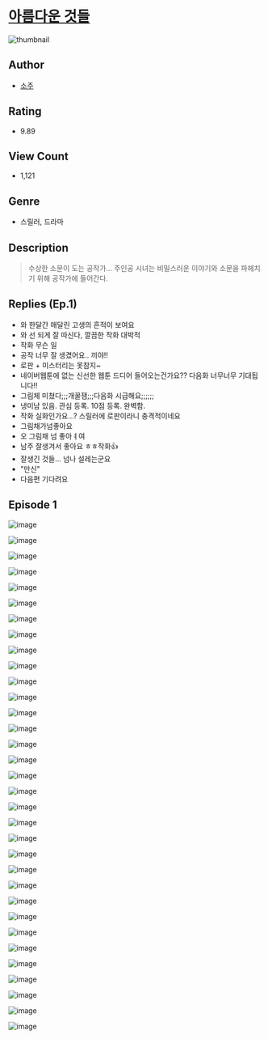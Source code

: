 # [아름다운 것들](https://comic.naver.com/challenge/list?titleId=810012)
![thumbnail](https://image-comic.pstatic.net/user_contents_data/challenge_comic/2023/05/23/366690/upload_3474637270696485426_480x623.jpeg)

## Author
- [소주](https://comic.naver.com/artistTitle?id=366690)

## Rating
- 9.89

## View Count
- 1,121

## Genre
- 스릴러, 드라마

## Description
> 수상한 소문이 도는 공작가... 주인공 시녀는 비밀스러운 이야기와 소문을 파헤치기 위해 공작가에 들어간다.

## Replies (Ep.1)
- 와 한달간 매달린 고생의 흔적이 보여요
- 와 선 되게 잘 따신다, 깔끔한 작화 대박적
- 작화 무슨 일
- 공작 너무 잘 생겼어요.. 끼야!!
- 로판 + 미스터리는 못참지~
- 네이버웹툰에 없는 신선한 웹툰 드디어 들어오는건가요?? 다음화 너무너무 기대됩니다!!
- 그림체 미쳤다;;;개꿀잼;;;다음화 시급해요;;;;;;
- 냉미남 있음. 관심 등록. 10점 등록. 완벽함.
- 작화 실화인가요...? 스릴러에 로판이라니 충격적이네요
- 그림채가넘좋아요
- 오 그림채 넘 좋아ㅕ여
- 남주 잘생겨서 좋아요 ㅎㅎ작화👍
- 잘생긴 것들... 넘나 설레는군요
- "만신"
- 다음편 기다려요

## Episode 1
![image](https://image-comic.pstatic.net/user_contents_data/challenge_comic/2023/05/23/366690/upload_3833747883798507828.jpeg)

![image](https://image-comic.pstatic.net/user_contents_data/challenge_comic/2023/05/23/366690/upload_3618703002207412536.jpeg)

![image](https://image-comic.pstatic.net/user_contents_data/challenge_comic/2023/05/23/366690/upload_3688508774939900257.jpeg)

![image](https://image-comic.pstatic.net/user_contents_data/challenge_comic/2023/05/23/366690/upload_3834874878955381348.jpeg)

![image](https://image-comic.pstatic.net/user_contents_data/challenge_comic/2023/05/23/366690/upload_7162190388801319730.jpeg)

![image](https://image-comic.pstatic.net/user_contents_data/challenge_comic/2023/05/23/366690/upload_7077797580053360742.jpeg)

![image](https://image-comic.pstatic.net/user_contents_data/challenge_comic/2023/05/23/366690/upload_3991931313840415795.jpeg)

![image](https://image-comic.pstatic.net/user_contents_data/challenge_comic/2023/05/23/366690/upload_3486174480670537521.jpeg)

![image](https://image-comic.pstatic.net/user_contents_data/challenge_comic/2023/05/23/366690/upload_4135211977607100208.jpeg)

![image](https://image-comic.pstatic.net/user_contents_data/challenge_comic/2023/05/23/366690/upload_3486966125465920052.jpeg)

![image](https://image-comic.pstatic.net/user_contents_data/challenge_comic/2023/05/23/366690/upload_4121409802976375652.jpeg)

![image](https://image-comic.pstatic.net/user_contents_data/challenge_comic/2023/05/23/366690/upload_3847029987704125233.jpeg)

![image](https://image-comic.pstatic.net/user_contents_data/challenge_comic/2023/05/23/366690/upload_3544673966641198899.jpeg)

![image](https://image-comic.pstatic.net/user_contents_data/challenge_comic/2023/05/23/366690/upload_3905859173483819319.jpeg)

![image](https://image-comic.pstatic.net/user_contents_data/challenge_comic/2023/05/23/366690/upload_3832904553296453936.jpeg)

![image](https://image-comic.pstatic.net/user_contents_data/challenge_comic/2023/05/23/366690/upload_3760898632835162678.jpeg)

![image](https://image-comic.pstatic.net/user_contents_data/challenge_comic/2023/05/23/366690/upload_7149009439900853810.jpeg)

![image](https://image-comic.pstatic.net/user_contents_data/challenge_comic/2023/05/23/366690/upload_3905295097410315830.jpeg)

![image](https://image-comic.pstatic.net/user_contents_data/challenge_comic/2023/05/23/366690/upload_3846409666413670967.jpeg)

![image](https://image-comic.pstatic.net/user_contents_data/challenge_comic/2023/05/23/366690/upload_7148675390266107186.jpeg)

![image](https://image-comic.pstatic.net/user_contents_data/challenge_comic/2023/05/23/366690/upload_7017514442061013553.jpeg)

![image](https://image-comic.pstatic.net/user_contents_data/challenge_comic/2023/05/23/366690/upload_3763099875699471717.jpeg)

![image](https://image-comic.pstatic.net/user_contents_data/challenge_comic/2023/05/23/366690/upload_3617857667582932577.jpeg)

![image](https://image-comic.pstatic.net/user_contents_data/challenge_comic/2023/05/23/366690/upload_7220454596620334438.jpeg)

![image](https://image-comic.pstatic.net/user_contents_data/challenge_comic/2023/05/23/366690/upload_3762812881720271158.jpeg)

![image](https://image-comic.pstatic.net/user_contents_data/challenge_comic/2023/05/23/366690/upload_7076672548485216101.jpeg)

![image](https://image-comic.pstatic.net/user_contents_data/challenge_comic/2023/05/23/366690/upload_7149852768943551590.jpeg)

![image](https://image-comic.pstatic.net/user_contents_data/challenge_comic/2023/05/23/366690/upload_3846692244341351222.jpeg)

![image](https://image-comic.pstatic.net/user_contents_data/challenge_comic/2023/05/23/366690/upload_3978425824295805488.jpeg)

![image](https://image-comic.pstatic.net/user_contents_data/challenge_comic/2023/05/23/366690/upload_4049971036550543156.jpeg)

![image](https://image-comic.pstatic.net/user_contents_data/challenge_comic/2023/05/23/366690/upload_3703475362382307683.jpeg)

![image](https://image-comic.pstatic.net/user_contents_data/challenge_comic/2023/05/23/366690/upload_3991374767599400292.jpeg)

![image](https://image-comic.pstatic.net/user_contents_data/challenge_comic/2023/05/23/366690/upload_3833744396304855396.jpeg)
